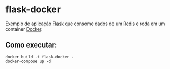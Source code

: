 # flask-docker

Exemplo de aplicação [Flask](http://flask.pocoo.org) que consome dados de um [Redis](https://redis.io) e roda em um container [Docker](https://www.docker.com).

## Como executar:

```
docker build -t flask-docker .
docker-compose up -d
```

